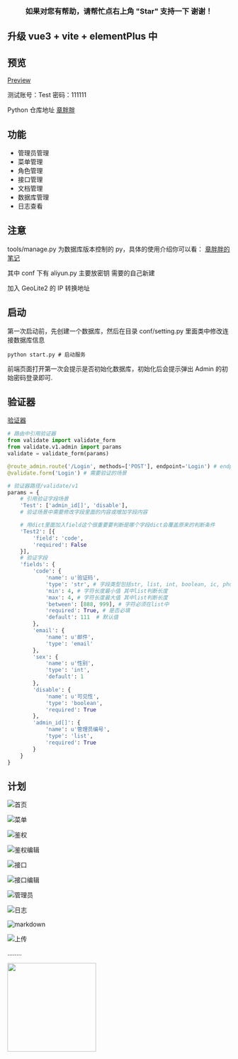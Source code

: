 ### <center>如果对您有帮助，请帮忙点右上角 "Star" 支持一下 谢谢！

## 升级 vue3 + vite + elementPlus 中

## 预览

[Preview](https://test.ig132n.cn/ "Preview")

测试账号：Test 密码：111111

Python 仓库地址 [章胖胖](https://github.com/huzidabanzhang/python-admin "章胖胖")

## 功能

-   管理员管理
-   菜单管理
-   角色管理
-   接口管理
-   文档管理
-   数据库管理
-   日志查看

## 注意

tools/manage.py 为数据库版本控制的 py，具体的使用介绍你可以看： [章胖胖的笔记](https://huzidabanzhang.github.io/notes/2020-03-30.html#python-flask-migrate-%E8%BF%81%E7%A7%BB%E6%95%B0%E6%8D%AE%E5%BA%93 "章胖胖的笔记")

其中 conf 下有 aliyun.py 主要放密钥 需要的自己新建

加入 GeoLite2 的 IP 转换地址

## 启动

第一次启动前，先创建一个数据库，然后在目录 conf/setting.py 里面类中修改连接数据库信息

```shell
python start.py # 启动服务
```

前端页面打开第一次会提示是否初始化数据库，初始化后会提示弹出 Admin 的初始密码登录即可.

## 验证器

[验证器](https://github.com/huzidabanzhang/python-admin/blob/master/trunk/validate/__init__.py "验证器")

```python
# 路由中引用验证器
from validate import validate_form
from validate.v1.admin import params
validate = validate_form(params)

@route_admin.route('/Login', methods=['POST'], endpoint='Login') # endpoint这个一定要加不然报错
@validate.form('Login') # 需要验证的场景
```

```python
# 验证器路径/validate/v1
params = {
    # 引用验证字段场景
    'Test': ['admin_id[]', 'disable'],
    # 验证场景中需要修改字段里面的内容或增加字段内容

    # 用dict里面加入field这个很重要要判断是哪个字段dict会覆盖原来的判断条件
    'Test2': [{
        'field': 'code',
        'required': False
    }],
    # 验证字段
    'fields': {
        'code': {
            'name': u'验证码',
            'type': 'str', # 字段类型包括str, list, int, boolean, ic, phone, email, time
            'min': 4, # 字符长度最小值 其中list判断长度
            'max': 4, # 字符长度最大值 其中list判断长度
            'between': [888, 999], # 字符必须在list中
            'required': True, # 是否必填
            'default': 111  # 默认值
        },
        'email': {
            'name': u'邮件',
            'type': 'email'
        },
        'sex': {
            'name': u'性别',
            'type': 'int',
            'default': 1
        },
        'disable': {
            'name': u'可见性',
            'type': 'boolean',
            'required': True
        },
        'admin_id[]': {
            'name': u'管理员编号',
            'type': 'list',
            'required': True
        }
    }
}
```

## 计划

![首页](https://github.com/huzidabanzhang/python-admin/blob/master/static/image/markdown/desktop.png "首页")

![菜单](https://github.com/huzidabanzhang/python-admin/blob/master/static/image/markdown/menu.jpg "菜单")

![鉴权](https://github.com/huzidabanzhang/python-admin/blob/master/static/image/markdown/role.jpg "鉴权")

![鉴权编辑](https://github.com/huzidabanzhang/python-admin/blob/master/static/image/markdown/role_edit.jpg "鉴权编辑")

![接口](https://github.com/huzidabanzhang/python-admin/blob/master/static/image/markdown/interface.jpg "接口")

![接口编辑](https://github.com/huzidabanzhang/python-admin/blob/master/static/image/markdown/interface_edit.jpg "接口编辑")

![管理员](https://github.com/huzidabanzhang/python-admin/blob/master/static/image/markdown/admin.jpg "管理员")

![日志](https://github.com/huzidabanzhang/python-admin/blob/master/static/image/markdown/log.jpg "日志")

![markdown](https://github.com/huzidabanzhang/python-admin/blob/master/static/image/markdown/markdown.jpg "markdown")

![上传](https://github.com/huzidabanzhang/python-admin/blob/master/static/image/markdown/upload.jpg "上传")

........

<a href="https://github.com/d2-projects/d2-admin" target="_blank"><img src="https://raw.githubusercontent.com/FairyEver/d2-admin/master/docs/image/d2-admin@2x.png" width="200"></a>

